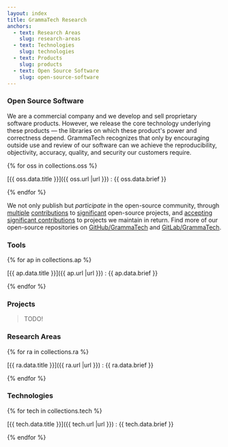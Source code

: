```yaml
---
layout: index
title: GrammaTech Research
anchors:
  - text: Research Areas
    slug: research-areas
  - text: Technologies
    slug: technologies
  - text: Products
    slug: products
  - text: Open Source Software
    slug: open-source-software
---
```


<div class="w3-row-padding gt-large-only-middle-line gt-large-only-bottom-line">
<div class="w3-half w3-margin-bottom">
<div class="w3-container gt-small-only-bottom-line">

### Open Source Software

We are a commercial company and we develop and sell proprietary
software products. However, we release the core technology underlying
these products — the libraries on which these product's power and
correctness depend.  GrammaTech recognizes that only by encouraging
outside use and review of our software can we achieve the
reproducibility, objectivity, accuracy, quality, and security our
customers require.

{% for oss in collections.oss %}

[{{ oss.data.title }}]({{ oss.url |url }})
:   {{ oss.data.brief }}

{% endfor %}

We not only publish but *participate* in the open-source community,
through
[multiple](https://github.com/angr/angr/commit/8a13278d5bd54b0ea45d492eb0a56aa745f8b24f)
[contributions](https://github.com/souffle-lang/souffle) to
[significant](https://github.com/llvm/llvm-project/blob/master/clang/include/clang/AST/JSONNodeDumper.h)
open-source projects, and [accepting significant
contributions](https://github.com/GrammaTech/ddisasm/blob/master/README.md#external-contributors)
to projects we maintain in return.  Find more of our open-source
repositories on [GitHub/GrammaTech](https://github.com/GrammaTech) and
[GitLab/GrammaTech](https://gitlab.com/GrammaTech).

</div>
</div>
<div class="w3-half w3-margin-bottom">
<div class="w3-container gt-small-only-bottom-line">

### Tools

{% for ap in collections.ap %}

[{{ ap.data.title }}]({{ ap.url |url }})
:   {{ ap.data.brief }}

{% endfor %}

</div>
</div>
</div>
<div class="w3-row-padding gt-large-only-third-lines gt-large-only-bottom-line">
<div class="w3-third w3-margin-bottom">
<div class="w3-container gt-small-only-bottom-line">

### Projects

> TODO!

</div>
</div>
<div class="w3-third w3-margin-bottom">
<div class="w3-container gt-small-only-bottom-line">

### Research Areas

{% for ra in collections.ra %}

[{{ ra.data.title }}]({{ ra.url |url }})
:   {{ ra.data.brief }}

{% endfor %}

</div>
</div>
<div class="w3-third w3-margin-bottom">
<div class="w3-container gt-small-only-bottom-line">

### Technologies

{% for tech in collections.tech %}

[{{ tech.data.title }}]({{ tech.url |url }})
:   {{ tech.data.brief }}

{% endfor %}

</div>
</div>
</div>

